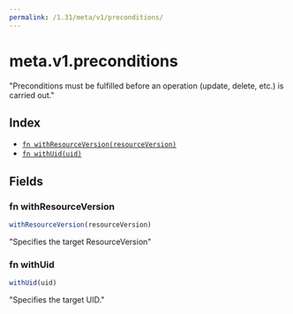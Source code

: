 ```yaml
---
permalink: /1.31/meta/v1/preconditions/
---
```


# meta.v1.preconditions

"Preconditions must be fulfilled before an operation (update, delete, etc.) is carried out."

## Index

* [`fn withResourceVersion(resourceVersion)`](#fn-withresourceversion)
* [`fn withUid(uid)`](#fn-withuid)

## Fields

### fn withResourceVersion

```ts
withResourceVersion(resourceVersion)
```

"Specifies the target ResourceVersion"

### fn withUid

```ts
withUid(uid)
```

"Specifies the target UID."